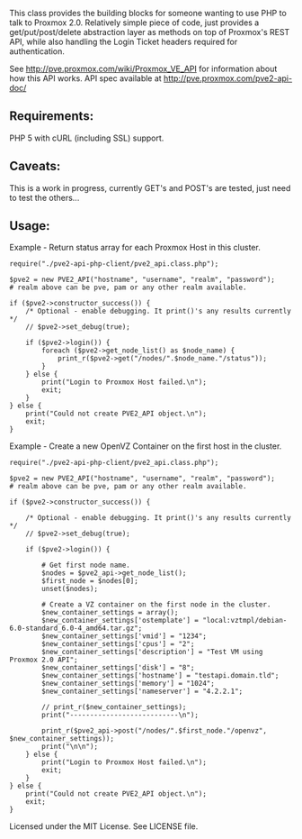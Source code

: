 This class provides the building blocks for someone wanting to use PHP to talk to Proxmox 2.0.
Relatively simple piece of code, just provides a get/put/post/delete abstraction layer as methods
on top of Proxmox's REST API, while also handling the Login Ticket headers required for authentication.

See http://pve.proxmox.com/wiki/Proxmox_VE_API for information about how this API works.
API spec available at http://pve.proxmox.com/pve2-api-doc/

## Requirements: ##

PHP 5 with cURL (including SSL) support.

## Caveats: ##

This is a work in progress, currently GET's and POST's are tested, just need to test the others...

## Usage: ##

Example - Return status array for each Proxmox Host in this cluster.

    require("./pve2-api-php-client/pve2_api.class.php");

    $pve2 = new PVE2_API("hostname", "username", "realm", "password");
    # realm above can be pve, pam or any other realm available.

    if ($pve2->constructor_success()) {
        /* Optional - enable debugging. It print()'s any results currently */
        // $pve2->set_debug(true);

        if ($pve2->login()) {
            foreach ($pve2->get_node_list() as $node_name) {
                print_r($pve2->get("/nodes/".$node_name."/status"));
            }
        } else {
            print("Login to Proxmox Host failed.\n");
            exit;
        }
    } else {
        print("Could not create PVE2_API object.\n");
        exit;
    }

Example - Create a new OpenVZ Container on the first host in the cluster.

    require("./pve2-api-php-client/pve2_api.class.php");

    $pve2 = new PVE2_API("hostname", "username", "realm", "password");
    # realm above can be pve, pam or any other realm available.

    if ($pve2->constructor_success()) {

        /* Optional - enable debugging. It print()'s any results currently */
        // $pve2->set_debug(true);

        if ($pve2->login()) {

            # Get first node name.
            $nodes = $pve2_api->get_node_list();
            $first_node = $nodes[0];
            unset($nodes);

            # Create a VZ container on the first node in the cluster.
            $new_container_settings = array();
            $new_container_settings['ostemplate'] = "local:vztmpl/debian-6.0-standard_6.0-4_amd64.tar.gz";
            $new_container_settings['vmid'] = "1234";
            $new_container_settings['cpus'] = "2";
            $new_container_settings['description'] = "Test VM using Proxmox 2.0 API";
            $new_container_settings['disk'] = "8";
            $new_container_settings['hostname'] = "testapi.domain.tld";
            $new_container_settings['memory'] = "1024";
            $new_container_settings['nameserver'] = "4.2.2.1";

            // print_r($new_container_settings);
            print("---------------------------\n");

            print_r($pve2_api->post("/nodes/".$first_node."/openvz", $new_container_settings));
            print("\n\n");
        } else {
            print("Login to Proxmox Host failed.\n");
            exit;
        }
    } else {
        print("Could not create PVE2_API object.\n");
        exit;
    }


Licensed under the MIT License.
See LICENSE file.
